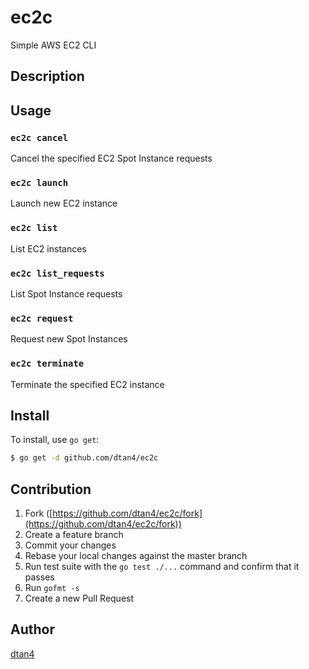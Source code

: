 # ec2c

Simple AWS EC2 CLI

## Description

## Usage

### `ec2c cancel`

Cancel the specified EC2 Spot Instance requests

### `ec2c launch`

Launch new EC2 instance

### `ec2c list`

List EC2 instances

### `ec2c list_requests`

List Spot Instance requests

### `ec2c request`

Request new Spot Instances

### `ec2c terminate`

Terminate the specified EC2 instance

## Install

To install, use `go get`:

```bash
$ go get -d github.com/dtan4/ec2c
```

## Contribution

1. Fork ([https://github.com/dtan4/ec2c/fork](https://github.com/dtan4/ec2c/fork))
1. Create a feature branch
1. Commit your changes
1. Rebase your local changes against the master branch
1. Run test suite with the `go test ./...` command and confirm that it passes
1. Run `gofmt -s`
1. Create a new Pull Request

## Author

[dtan4](https://github.com/dtan4)
